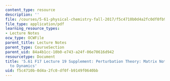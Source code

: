 ```yaml
---
content_type: resource
description: ''
file: /courses/5-61-physical-chemistry-fall-2017/f5c4710b0d4a2fc0df0fb9149f0640bb_MIT5_61F17_lec19_supp.pdf
file_type: application/pdf
learning_resource_types:
- Lecture Notes
ocw_type: OCWFile
parent_title: Lecture Notes
parent_type: CourseSection
parent_uid: 84a4b1cc-10b0-e743-a24f-06e70616d942
resourcetype: Document
title: '5.61 F17 Lecture 19 Supplement: Perturbation Theory: Matrix Notation, Applications
  to Dynamics'
uid: f5c4710b-0d4a-2fc0-df0f-b9149f0640bb
---
```

